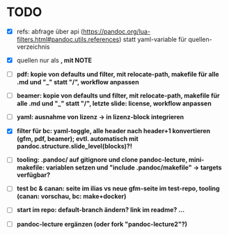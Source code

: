 # TODO

- [x] refs: abfrage über api (https://pandoc.org/lua-filters.html#pandoc.utils.references) statt yaml-variable für quellen-verzeichnis
- [x] quellen nur als <strong>, mit NOTE

- [ ] pdf: kopie von defaults und filter, mit relocate-path, makefile für alle .md und "_" statt "/", workflow anpassen

- [ ] beamer: kopie von defaults und filter, mit relocate-path, makefile für alle .md und "_" statt "/", letzte slide: license, workflow anpassen

- [ ] yaml: ausnahme von lizenz -> in lizenz-block integrieren

- [x] filter für bc: yaml-toggle, alle header nach header+1 konvertieren (gfm, pdf, beamer); evtl. automatisch mit pandoc.structure.slide_level(blocks)?!

- [ ] tooling: .pandoc/ auf gitignore und clone pandoc-lecture, mini-makefile: variablen setzen und "include .pandoc/makefile" -> targets verfügbar?

- [ ] test bc & canan: seite im ilias vs neue gfm-seite im test-repo, tooling (canan: vorschau, bc: make+docker)

- [ ] start im repo: default-branch ändern? link im readme? ...

- [ ] pandoc-lecture ergänzen (oder fork "pandoc-lecture2"?)
